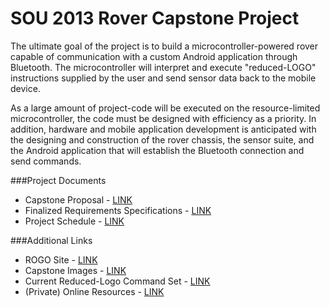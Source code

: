 SOU 2013 Rover Capstone Project
========

The ultimate goal of the project is to build a microcontroller-powered rover capable of communication with a custom Android application through Bluetooth. The microcontroller will interpret and execute "reduced-LOGO" instructions supplied by the user and send sensor data back to the mobile device. 

As a large amount of project-code will be executed on the resource-limited microcontroller, the code must be designed with efficiency as a priority. In addition, hardware and mobile application development is anticipated with the designing and construction of the rover chassis, the sensor suite, and the Android application that will establish the Bluetooth connection and send commands.


###Project Documents
* Capstone Proposal - [LINK](https://docs.google.com/document/d/1J1UL4j7Lf-yPiSUX2qTsDye92ttL9pprFgh3oZ34V80/edit?usp=sharing)
* Finalized Requirements Specifications - [LINK](https://docs.google.com/document/d/1EYvfeaCHvwV8-D5moLPi35BU9sNxnp1GpA60oCdEmgs/edit)
* Project Schedule - [LINK](https://docs.google.com/document/d/10AntHoKGiwYBDfSGn_gRJ8CPggNaeCKWxTX8juCFG84/edit)

###Additional Links
* ROGO Site - [LINK](http://webpages.sou.edu/~rogo/)
* Capstone Images - [LINK](https://docs.google.com/folder/d/0Bzl2vzrZm3IkNURIbDVTYmRTeEk/edit)
* Current Reduced-Logo Command Set - [LINK](https://docs.google.com/document/d/1gFi20ar-1i4-kz14UMFK4BobkHcvZO1tLiEqi0gHT64/edit?usp=sharing)
* (Private) Online Resources - [LINK](https://docs.google.com/document/d/1Orl2pIL6Vldwv50YXhdP3PAQiTSilbV3gZAWkrjK0FU/edit?usp=sharing)
